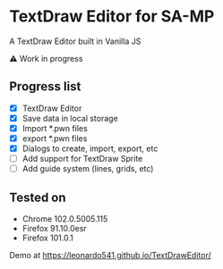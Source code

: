 # TextDraw Editor for SA-MP

A TextDraw Editor built in Vanilla JS

:warning: Work in progress

## Progress list

- [x] TextDraw Editor
- [x] Save data in local storage
- [x] Import *.pwn files
- [x] export *.pwn files
- [x] Dialogs to create, import, export, etc
- [ ] Add support for TextDraw Sprite
- [ ] Add guide system (lines, grids, etc)

## Tested on

- Chrome 102.0.5005.115
- Firefox 91.10.0esr
- Firefox 101.0.1

Demo at https://leonardo541.github.io/TextDrawEditor/
